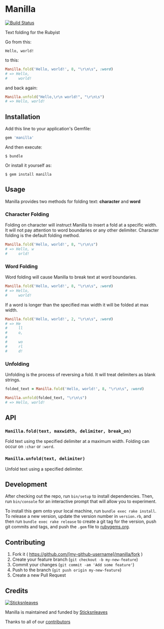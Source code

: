 # Manilla

[![Build Status](https://travis-ci.org/sticksnleaves/manilla.svg?branch=master)](https://travis-ci.org/sticksnleaves/manilla)

Text folding for the Rubyist

Go from this:

```
Hello, world!
```

to this:

```ruby
Manilla.fold('Hello, world!', 8, "\r\n\s", :word)
# => Hello,
#     world!
```

and back again:

```ruby
Manilla.unfold("Hello,\r\n world!", "\r\n\s")
# => Hello, world!
```

## Installation

Add this line to your application's Gemfile:

```ruby
gem 'manilla'
```

And then execute:

    $ bundle

Or install it yourself as:

    $ gem install manilla

## Usage

Manilla provides two methods for folding text: **character** and **word**

### Character Folding

Folding on character will instruct Manilla to insert a fold at a specific width.
It will not pay attention to word boundaries or any other delimiter. Character
folding is the default folding method.

```ruby
Manilla.fold('Hello, world!', 8, "\r\n\s")
# => Hello, w
#     orld!
```

### Word Folding

Word folding will cause Manilla to break text at word boundaries.

```ruby
Manilla.fold('Hello, world!', 8, "\r\n\s", :word)
# => Hello,
#     world!
```

If a word is longer than the specified max width it will be folded at max width.

```ruby
Manilla.fold('Hello, world!', 2, "\r\n\s", :word)
# => He
#     ll
#     o,
#
#     wo
#     rl
#     d!
```

### Unfolding

Unfolding is the process of reversing a fold. It will treat delimiters as blank
strings.

```ruby
folded_text = Manilla.fold('Hello, world!', 8, "\r\n\s", :word)

Manilla.unfold(folded_text, "\r\n\s")
# => Hello, world!
```

## API

### ```Manilla.fold(text, maxwidth, delimiter, break_on)```

Fold text using the specified delimiter at a maximum width. Folding can occur on
```:char``` or ```:word```.

### ```Manilla.unfold(text, delimiter)```

Unfold text using a specified delimiter.

## Development

After checking out the repo, run `bin/setup` to install dependencies. Then, run `bin/console` for an interactive prompt that will allow you to experiment.

To install this gem onto your local machine, run `bundle exec rake install`. To release a new version, update the version number in `version.rb`, and then run `bundle exec rake release` to create a git tag for the version, push git commits and tags, and push the `.gem` file to [rubygems.org](https://rubygems.org).

## Contributing

1. Fork it ( https://github.com/[my-github-username]/manilla/fork )
2. Create your feature branch (`git checkout -b my-new-feature`)
3. Commit your changes (`git commit -am 'Add some feature'`)
4. Push to the branch (`git push origin my-new-feature`)
5. Create a new Pull Request

## Credits

[![Sticksnleaves](https://s3.amazonaws.com/sticksnleaves-assets/snl-logo-116x116.png)](http://www.sticksnleaves.com)

Manilla is maintained and funded by [Sticksnleaves](http://www.sticksnleaves.com)

Thanks to all of our [contributors](https://github.com/sticksnleaves/manilla/graphs/contributors)
